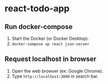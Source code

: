 # react-todo-app

## Run docker-compose
1. Start the Docker (or Docker Desktop).
2. `docker-compose up react json-server`

## Request localhost in browser
1. Open the web browser (ex: Google Chrome).
2. Type `http://localhost:3000` in search bar.